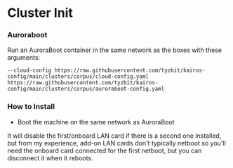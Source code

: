 # Cluster Init

### Auroraboot

Run an AuroraBoot container in the same network as the boxes with these arguments:

`--cloud-config https://raw.githubusercontent.com/tyzbit/kairos-config/main/clusters/corpus/cloud-config.yaml https://raw.githubusercontent.com/tyzbit/kairos-config/main/clusters/corpus/auroraboot-config.yaml`

### How to Install

- Boot the machine on the same network as AuroraBoot

It will disable the first/onboard LAN card if there is a second one installed,
but from my experience, add-on LAN cards don't typically netboot so you'll need
the onboard card connected for the first netboot, but you can disconnect it when
it reboots.
